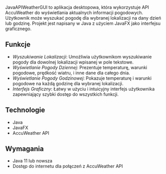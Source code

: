 JavaAPIWeatherGUI to aplikacja desktopowa, która wykorzystuje API AccuWeather do wyświetlania aktualnych informacji pogodowych. 
Użytkownik może wyszukać pogodę dla wybranej lokalizacji na dany dzień lub godzinę. Projekt jest napisany w Java z użyciem JavaFX jako interfejsu graficznego.

## Funkcje
- *Wyszukiwanie Lokalizacji*: Umożliwia użytkownikom wyszukiwanie pogody dla dowolnej lokalizacji wpisanej w pole tekstowe.
- *Wyświetlanie Pogody Dziennej*: Prezentuje temperaturę, warunki pogodowe, prędkość wiatru, i inne dane dla całego dnia.
- *Wyświetlanie Pogody Godzinowej*: Pokazuje temperaturę i warunki pogodowe na każdą godzinę dla wybranej lokalizacji.
- *Interfejs Graficzny*: Łatwy w użyciu i intuicyjny interfejs użytkownika zapewniający szybki dostęp do wszystkich funkcji.

## Technologie
- Java
- JavaFX
- AccuWeather API

## Wymagania
- Java 11 lub nowsza
- Dostęp do internetu dla połączeń z AccuWeather API
